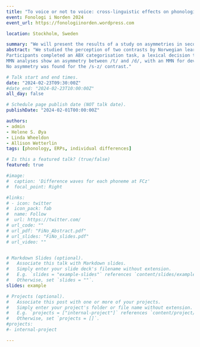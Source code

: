 ```yaml
---
title: "To voice or not to voice: cross-linguistic effects on phonological representations"
event: Fonologi i Norden 2024
event_url: https://fonologiinorden.wordpress.com

location: Stockholm, Sweden

summary: "We will present the results of a study on asymmetries in second-language phonological representations, focused on the perception of two contrasts by Norwegian learners of English, one similar in the two languages (/t-d/) and one L2-specific (/s-z/)."
abstract: "We studied the perception of two contrasts by Norwegian learners of English, one similar in the two languages (/t-d/) and one L2-specific (/s-z/). 
Participants completed an ABX categorisation task, a lexical decision task (LDT) and an MMN task. Results reveal an asymmetry at the behavioural level between the two phonemes of the /s-z/ contrast: performance was worst when having to reject /z/ nonwords, i.e., nonwords created by replacing /z/ with /s/ (e.g., /ˈpɔɪsn/ for ‘poison’).
MMN analyses show an asymmetry between /t/ and /d/, with an MMN for deviant /t/ only, in line with previous studies with Danish speakers but not with English speakers. 
No asymmetry was found for the /s-z/ contrast."

# Talk start and end times.
date: "2024-02-23T09:30:00Z"
#date_end: "2024-02-23T10:00:00Z"
all_day: false

# Schedule page publish date (NOT talk date).
publishDate: "2024-02-01T00:00:00Z"

authors: 
- admin
- Helene S. Øya
- Linda Wheeldon
- Allison Wetterlin
tags: [phonology, ERPs, individual differences]

# Is this a featured talk? (true/false)
featured: true

#image:
#  caption: 'Difference waves for each phoneme at FCz'
#  focal_point: Right

#links:
# - icon: twitter
#  icon_pack: fab
#  name: Follow
#  url: https://twitter.com/
# url_code: ""
# url_pdf: "FiNo_Abstract.pdf"
# url_slides: "FiNo_slides.pdf"
# url_video: ""


# Markdown Slides (optional).
#   Associate this talk with Markdown slides.
#   Simply enter your slide deck's filename without extension.
#   E.g. `slides = "example-slides"` references `content/slides/example-slides.md`.
#   Otherwise, set `slides = ""`.
slides: example

# Projects (optional).
#   Associate this post with one or more of your projects.
#   Simply enter your project's folder or file name without extension.
#   E.g. `projects = ["internal-project"]` references `content/project/deep-learning/index.md`.
#   Otherwise, set `projects = []`.
#projects:
#- internal-project

---
```

